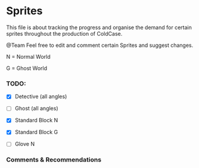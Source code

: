 # Sprites

This file is about tracking the progress and organise the demand for certain sprites throughout the production of ColdCase.

@Team Feel free to edit and comment certain Sprites and suggest changes.

N = Normal World

G = Ghost World

### TODO:

-[x] Detective (all angles)


-[ ] Ghost (all angles)


-[x] Standard Block N


-[x] Standard Block G


-[ ] Glove N

### Comments & Recommendations
